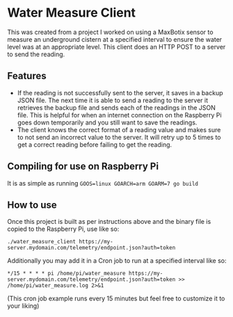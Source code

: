# Water Measure Client

This was created from a project I worked on using a MaxBotix sensor to measure an underground cistern at a specified interval to ensure the water level was at an appropriate level. This client does an HTTP POST to a server to send the reading.

## Features

* If the reading is not successfully sent to the server, it saves in a backup JSON file. The next time it is able to send a reading to the server it retrieves the backup file and sends each of the readings in the JSON file. This is helpful for when an internet connection on the Raspberry Pi goes down temporarily and you still want to save the readings.
* The client knows the correct format of a reading value and makes sure to not send an incorrect value to the server. It will retry up to 5 times to get a correct reading before failing to get the reading.

## Compiling for use on Raspberry Pi
It is as simple as running `GOOS=linux GOARCH=arm GOARM=7 go build`

## How to use
Once this project is built as per instructions above and the binary file is copied to the Raspberry Pi, use like so:

`./water_measure_client https://my-server.mydomain.com/telemetry/endpoint.json?auth=token`

Additionally you may add it in a Cron job to run at a specified interval like so:

`*/15 * * * * pi /home/pi/water_measure https://my-server.mydomain.com/telemetry/endpoint.json?auth=token >> /home/pi/water_measure.log 2>&1`

(This cron job example runs every 15 minutes but feel free to customize it to your liking)
